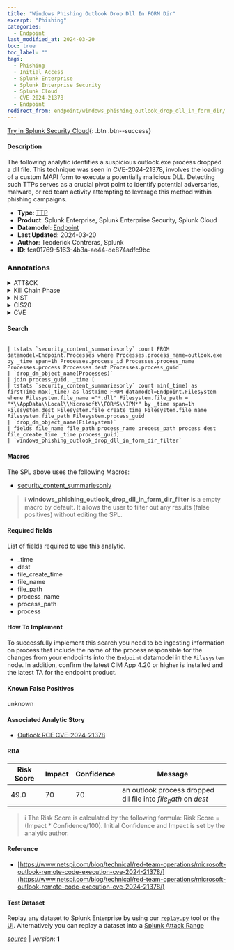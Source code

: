 ```yaml
---
title: "Windows Phishing Outlook Drop Dll In FORM Dir"
excerpt: "Phishing"
categories:
  - Endpoint
last_modified_at: 2024-03-20
toc: true
toc_label: ""
tags:
  - Phishing
  - Initial Access
  - Splunk Enterprise
  - Splunk Enterprise Security
  - Splunk Cloud
  - CVE-2024-21378
  - Endpoint
redirect_from: endpoint/windows_phishing_outlook_drop_dll_in_form_dir/
---
```




[Try in Splunk Security Cloud](https://www.splunk.com/en_us/cyber-security.html){: .btn .btn--success}

#### Description

The following analytic identifies a suspicious outlook.exe process dropped a dll file. This technique was seen in CVE-2024-21378, involves the loading of a custom MAPI form to execute a potentially malicious DLL. Detecting such TTPs serves as a crucial pivot point to identify potential adversaries, malware, or red team activity attempting to leverage this method within phishing campaigns.

- **Type**: [TTP](https://github.com/splunk/security_content/wiki/Detection-Analytic-Types)
- **Product**: Splunk Enterprise, Splunk Enterprise Security, Splunk Cloud
- **Datamodel**: [Endpoint](https://docs.splunk.com/Documentation/CIM/latest/User/Endpoint)
- **Last Updated**: 2024-03-20
- **Author**: Teoderick Contreras, Splunk
- **ID**: fca01769-5163-4b3a-ae44-de874adfc9bc

### Annotations
<details>
  <summary>ATT&CK</summary>

<div markdown="1">

#### [ATT&CK](https://attack.mitre.org/)

| ID          | Technique   | Tactic         |
| ----------- | ----------- |--------------- |
| [T1566](https://attack.mitre.org/techniques/T1566/) | Phishing | Initial Access |

</div>
</details>


<details>
  <summary>Kill Chain Phase</summary>

<div markdown="1">

* Delivery


</div>
</details>


<details>
  <summary>NIST</summary>

<div markdown="1">

* DE.CM



</div>
</details>

<details>
  <summary>CIS20</summary>

<div markdown="1">

* CIS 10



</div>
</details>

<details>
  <summary>CVE</summary>

<div markdown="1">

| ID          | Summary | [CVSS](https://nvd.nist.gov/vuln-metrics/cvss) |
| ----------- | ----------- | -------------- |
| [CVE-2024-21378](https://nvd.nist.gov/vuln/detail/CVE-2024-21378) | Microsoft Outlook Remote Code Execution Vulnerability | None |



</div>
</details>


#### Search

```

| tstats `security_content_summariesonly` count FROM datamodel=Endpoint.Processes where Processes.process_name=outlook.exe by _time span=1h Processes.process_id Processes.process_name Processes.process Processes.dest Processes.process_guid 
| `drop_dm_object_name(Processes)` 
| join process_guid, _time [ 
| tstats `security_content_summariesonly` count min(_time) as firstTime max(_time) as lastTime FROM datamodel=Endpoint.Filesystem where Filesystem.file_name ="*.dll" Filesystem.file_path = "*\\AppData\\Local\\Microsoft\\FORMS\\IPM*" by _time span=1h Filesystem.dest Filesystem.file_create_time Filesystem.file_name Filesystem.file_path Filesystem.process_guid 
| `drop_dm_object_name(Filesystem)` 
| fields file_name file_path process_name process_path process dest file_create_time _time process_guid] 
| `windows_phishing_outlook_drop_dll_in_form_dir_filter`
```

#### Macros
The SPL above uses the following Macros:
* [security_content_summariesonly](https://github.com/splunk/security_content/blob/develop/macros/security_content_summariesonly.yml)

> :information_source:
> **windows_phishing_outlook_drop_dll_in_form_dir_filter** is a empty macro by default. It allows the user to filter out any results (false positives) without editing the SPL.



#### Required fields
List of fields required to use this analytic.
* _time
* dest
* file_create_time
* file_name
* file_path
* process_name
* process_path
* process



#### How To Implement
To successfully implement this search you need to be ingesting information on process that include the name of the process responsible for the changes from your endpoints into the `Endpoint` datamodel in the `Filesystem` node. In addition, confirm the latest CIM App 4.20 or higher is installed and the latest TA for the endpoint product.
#### Known False Positives
unknown

#### Associated Analytic Story
* [Outlook RCE CVE-2024-21378](/stories/outlook_rce_cve-2024-21378)




#### RBA

| Risk Score  | Impact      | Confidence   | Message      |
| ----------- | ----------- |--------------|--------------|
| 49.0 | 70 | 70 | an outlook process dropped dll file into $file_path$ on $dest$ |


> :information_source:
> The Risk Score is calculated by the following formula: Risk Score = (Impact * Confidence/100). Initial Confidence and Impact is set by the analytic author.


#### Reference

* [https://www.netspi.com/blog/technical/red-team-operations/microsoft-outlook-remote-code-execution-cve-2024-21378/](https://www.netspi.com/blog/technical/red-team-operations/microsoft-outlook-remote-code-execution-cve-2024-21378/)



#### Test Dataset
Replay any dataset to Splunk Enterprise by using our [`replay.py`](https://github.com/splunk/attack_data#using-replaypy) tool or the [UI](https://github.com/splunk/attack_data#using-ui).
Alternatively you can replay a dataset into a [Splunk Attack Range](https://github.com/splunk/attack_range#replay-dumps-into-attack-range-splunk-server)




[*source*](https://github.com/splunk/security_content/tree/develop/detections/endpoint/windows_phishing_outlook_drop_dll_in_form_dir.yml) \| *version*: **1**